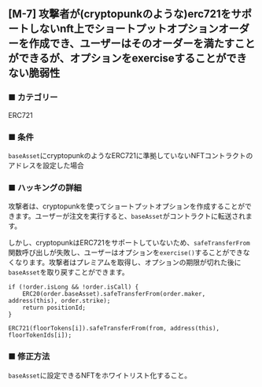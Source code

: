 ## [M-7] 攻撃者が(cryptopunkのような)erc721をサポートしないnft上でショートプットオプションオーダーを作成でき、ユーザーはそのオーダーを満たすことができるが、オプションをexerciseすることができない脆弱性

### ■ カテゴリー

ERC721

### ■ 条件

`baseAsset`にcryptopunkのようなERC721に準拠していないNFTコントラクトのアドレスを設定した場合

### ■ ハッキングの詳細

攻撃者は、cryptopunkを使ってショートプットオプションを作成することができます。ユーザーが注文を実行すると、`baseAsset`がコントラクトに転送されます。

しかし、cryptopunkはERC721をサポートしていないため、`safeTransferFrom`関数呼び出しが失敗し、ユーザーはオプションを`exercise()`することができなくなります。攻撃者はプレミアムを取得し、オプションの期限が切れた後に`baseAsset`を取り戻すことができます。

```sol
if (!order.isLong && !order.isCall) {
    ERC20(order.baseAsset).safeTransferFrom(order.maker, address(this), order.strike);
    return positionId;
}

```

```sol
ERC721(floorTokens[i]).safeTransferFrom(from, address(this), floorTokenIds[i]);
```

### ■ 修正方法

`baseAsset`に設定できるNFTをホワイトリスト化すること。
